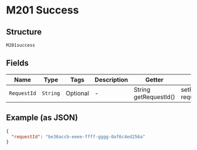 
# M201 Success

## Structure

`M201success`

## Fields

| Name | Type | Tags | Description | Getter | Setter |
|  --- | --- | --- | --- | --- | --- |
| `RequestId` | `String` | Optional | - | String getRequestId() | setRequestId(String requestId) |

## Example (as JSON)

```json
{
  "requestId": "be36accb-eeee-ffff-gggg-0af6c4ed256a"
}
```

